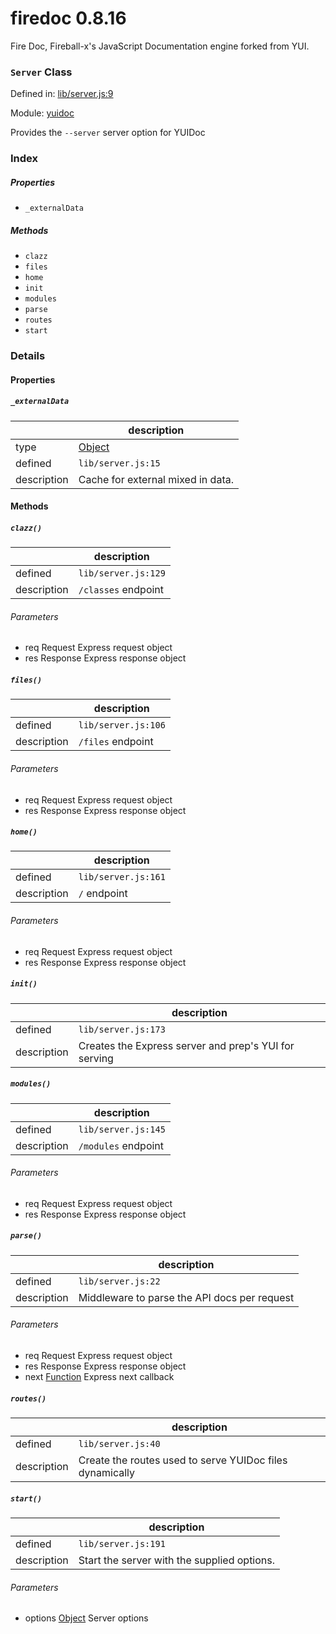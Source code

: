 
# firedoc 0.8.16

Fire Doc, Fireball-x&#x27;s JavaScript Documentation engine forked from YUI.

### `Server` Class


Defined in: [lib/server.js:9](../files/lib/server.js.js)

Module: [yuidoc](../modules/yuidoc.md)




Provides the `--server` server option for YUIDoc

### Index

##### Properties

  - `_externalData`



##### Methods

  - `clazz`
  - `files`
  - `home`
  - `init`
  - `modules`
  - `parse`
  - `routes`
  - `start`





### Details


#### Properties



##### `_externalData`

|      | description |
|------|-------------|
| type | <a href="https://developer.mozilla.org/en/JavaScript/Reference/Global_Objects/Object" class="crosslink external" target="_blank">Object</a> |
| defined | `lib/server.js:15` |
| description | Cache for external mixed in data. |






<!-- Method Block -->
#### Methods


##### `clazz()`

|      | description |
|------|-------------|
| defined | `lib/server.js:129` |
| description | `/classes` endpoint |

###### Parameters
- req Request Express request object
- res Response Express response object



##### `files()`

|      | description |
|------|-------------|
| defined | `lib/server.js:106` |
| description | `/files` endpoint |

###### Parameters
- req Request Express request object
- res Response Express response object



##### `home()`

|      | description |
|------|-------------|
| defined | `lib/server.js:161` |
| description | `/` endpoint |

###### Parameters
- req Request Express request object
- res Response Express response object



##### `init()`

|      | description |
|------|-------------|
| defined | `lib/server.js:173` |
| description | Creates the Express server and prep's YUI for serving |




##### `modules()`

|      | description |
|------|-------------|
| defined | `lib/server.js:145` |
| description | `/modules` endpoint |

###### Parameters
- req Request Express request object
- res Response Express response object



##### `parse()`

|      | description |
|------|-------------|
| defined | `lib/server.js:22` |
| description | Middleware to parse the API docs per request |

###### Parameters
- req Request Express request object
- res Response Express response object
- next <a href="https://developer.mozilla.org/en/JavaScript/Reference/Global_Objects/Function" class="crosslink external" target="_blank">Function</a> Express next callback



##### `routes()`

|      | description |
|------|-------------|
| defined | `lib/server.js:40` |
| description | Create the routes used to serve YUIDoc files dynamically |




##### `start()`

|      | description |
|------|-------------|
| defined | `lib/server.js:191` |
| description | Start the server with the supplied options. |

###### Parameters
- options <a href="https://developer.mozilla.org/en/JavaScript/Reference/Global_Objects/Object" class="crosslink external" target="_blank">Object</a> Server options




